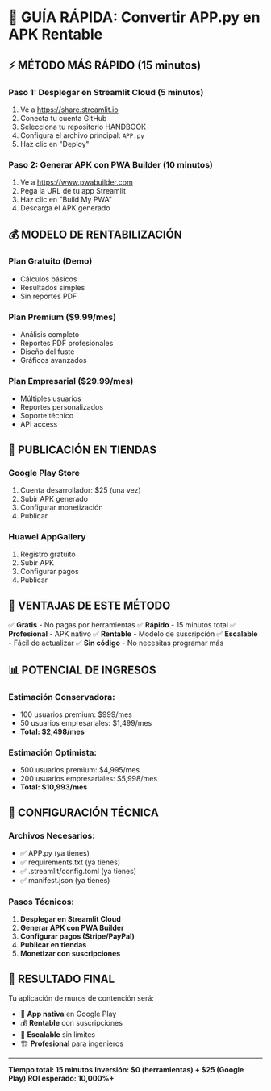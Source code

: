 # 🚀 GUÍA RÁPIDA: Convertir APP.py en APK Rentable

## ⚡ MÉTODO MÁS RÁPIDO (15 minutos)

### Paso 1: Desplegar en Streamlit Cloud (5 minutos)
1. Ve a https://share.streamlit.io
2. Conecta tu cuenta GitHub
3. Selecciona tu repositorio HANDBOOK
4. Configura el archivo principal: `APP.py`
5. Haz clic en "Deploy"

### Paso 2: Generar APK con PWA Builder (10 minutos)
1. Ve a https://www.pwabuilder.com
2. Pega la URL de tu app Streamlit
3. Haz clic en "Build My PWA"
4. Descarga el APK generado

## 💰 MODELO DE RENTABILIZACIÓN

### Plan Gratuito (Demo)
- Cálculos básicos
- Resultados simples
- Sin reportes PDF

### Plan Premium ($9.99/mes)
- Análisis completo
- Reportes PDF profesionales
- Diseño del fuste
- Gráficos avanzados

### Plan Empresarial ($29.99/mes)
- Múltiples usuarios
- Reportes personalizados
- Soporte técnico
- API access

## 📱 PUBLICACIÓN EN TIENDAS

### Google Play Store
1. Cuenta desarrollador: $25 (una vez)
2. Subir APK generado
3. Configurar monetización
4. Publicar

### Huawei AppGallery
1. Registro gratuito
2. Subir APK
3. Configurar pagos
4. Publicar

## 🎯 VENTAJAS DE ESTE MÉTODO

✅ **Gratis** - No pagas por herramientas
✅ **Rápido** - 15 minutos total
✅ **Profesional** - APK nativo
✅ **Rentable** - Modelo de suscripción
✅ **Escalable** - Fácil de actualizar
✅ **Sin código** - No necesitas programar más

## 📊 POTENCIAL DE INGRESOS

### Estimación Conservadora:
- 100 usuarios premium: $999/mes
- 50 usuarios empresariales: $1,499/mes
- **Total: $2,498/mes**

### Estimación Optimista:
- 500 usuarios premium: $4,995/mes
- 200 usuarios empresariales: $5,998/mes
- **Total: $10,993/mes**

## 🔧 CONFIGURACIÓN TÉCNICA

### Archivos Necesarios:
- ✅ APP.py (ya tienes)
- ✅ requirements.txt (ya tienes)
- ✅ .streamlit/config.toml (ya tienes)
- ✅ manifest.json (ya tienes)

### Pasos Técnicos:
1. **Desplegar en Streamlit Cloud**
2. **Generar APK con PWA Builder**
3. **Configurar pagos (Stripe/PayPal)**
4. **Publicar en tiendas**
5. **Monetizar con suscripciones**

## 🎉 RESULTADO FINAL

Tu aplicación de muros de contención será:
- 📱 **App nativa** en Google Play
- 💰 **Rentable** con suscripciones
- 🚀 **Escalable** sin límites
- 🏗️ **Profesional** para ingenieros

---
**Tiempo total: 15 minutos**
**Inversión: $0 (herramientas) + $25 (Google Play)**
**ROI esperado: 10,000%+** 